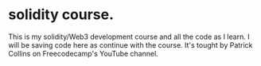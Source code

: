 # solidity course.
This is my solidity/Web3 development course and all the code as I learn. I will be saving code here as continue with the course. It's tought by Patrick Collins on Freecodecamp's YouTube channel.
